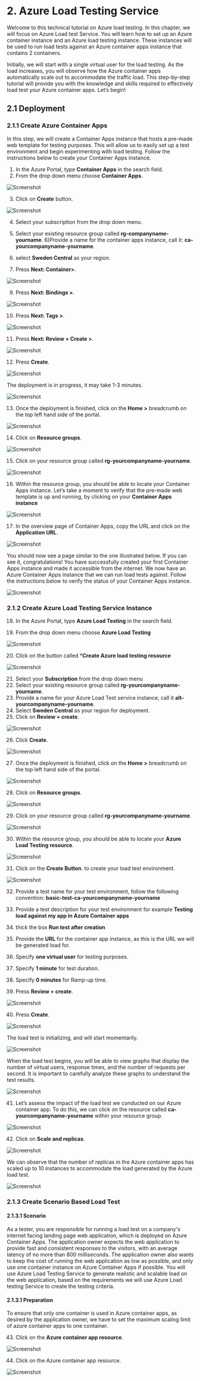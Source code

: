 # 2. Azure Load Testing Service
Welcome to this technical tutorial on Azure load testing. In this chapter, we will focus on Azure Load test Service. You will learn how to set up an Azure container instance and an Azure load testing instance. These instances will be used to run load tests against an Azure container apps instance that contains 2 containers.

Initially, we will start with a single virtual user for the load testing. As the load increases, you will observe how the Azure container apps automatically scale out to accommodate the traffic load. This step-by-step tutorial will provide you with the knowledge and skills required to effectively load test your Azure container apps. Let’s begin!


## 2.1 Deployment


### 2.1.1 Create Azure Container Apps

In this step, we will create a Container Apps instance that hosts a pre-made web template for testing purposes. This will allow us to easily set up a test environment and begin experimenting with load testing. Follow the instructions below to create your Container Apps instance.

1) In the Azure Portal, type **Container Apps** in the search field.
2) From the drop down menu choose **Container Apps**. 

![Screenshot](/images/alt1.JPG)

3) Click on **Create** button.

![Screenshot](/images/alt2.JPG)

4) Select your subscription from the drop down menu.
5) Select your existing resource group called **rg-companyname-yourname**.
6)Provide a name for the container apps instance, call it: **ca-yourcompanyname-yourname**.
7) select **Sweden Central** as your region.

8) Press **Next: Container>**.

![Screenshot](/images/alt3.JPG)

9) Press **Next: Bindings >**.

![Screenshot](/images/alt4.JPG)

10) Press **Next: Tags >**.

![Screenshot](/images/alt5.JPG)

11) Press **Next: Review + Create >**.

![Screenshot](/images/alt6.JPG)

12) Press **Create**.

![Screenshot](/images/alt7.JPG)

The deployment is in progress, it may take 1-3 minutes.

![Screenshot](/images/alt8.JPG)

13) Once the deployment is finished, click on the **Home >** breadcrumb on the top left hand side of the portal.

![Screenshot](/images/alt9.JPG)

14) Click on **Resource groups**.

![Screenshot](/images/alt10.JPG)

15) Click on your resource group called **rg-yourcompanyname-yourname**.

![Screenshot](/images/alt11.JPG)

16) Within the resource group, you should be able to locate your Container Apps instance. Let’s take a moment to verify that the pre-made web template is up and running, by clicking on your **Container Apps instance**

![Screenshot](/images/alt12.JPG)

17) In the overview page of Container Apps, copy the URL and click on the **Application URL**.

![Screenshot](/images/alt13.JPG)

You should now see a page similar to the one illustrated below. If you can see it, congratulations! You have successfully created your first Container Apps instance and made it accessible from the internet. We now have an Azure Container Apps instance that we can run load tests against. Follow the instructions below to verify the status of your Container Apps instance.

![Screenshot](/images/alt14.JPG)

### 2.1.2 Create Azure Load Testing Service Instance

18) In the Azure Portal, type **Azure Load Testing** in the search field.

19) From the drop down menu choose **Azure Load Testing**

![Screenshot](/images/alt15.JPG)

20) Click on the button called ***Create Azure load testing resource**

![Screenshot](/images/alt16.JPG)

21) Select your **Subscription** from the drop down menu
22) Select your existing resource group called **rg-yourcompanyname-yourname**.
23) Provide a name for your Azure Load Test service instance, call it **alt-yourcompanyname-yourname**.
24) Select **Sweden Central** as your region for deployment.
25) Click on **Review + create**. 

![Screenshot](/images/alt17.JPG)

26) Click **Create**.

![Screenshot](/images/alt18.JPG)

27) Once the deployment is finished, click on the **Home >** breadcrumb on the top left hand side of the portal.

![Screenshot](/images/alt19.JPG)

28) Click on **Resource groups**.

![Screenshot](/images/alt20.JPG)

29) Click on your resource group called **rg-yourcompanyname-yourname**.

![Screenshot](/images/alt21.JPG)

30) Within the resource group, you should be able to locate your **Azure Load Testing resource**. 

![Screenshot](/images/alt22.JPG)

31) Click on the **Create Button**. to create your load test environment.

![Screenshot](/images/alt23.JPG)

32) Provide a test name for your test environment, follow the following convention: **basic-test-ca-yourcompanyname-yourname**
33) Provide a test description for your test environment for example **Testing load against my app in Azure Container apps**
34) thick the box **Run test after creation**

35) Provide the **URL** for the container app instance, as this is the URL we will be generated load for.

36) Specify **one virtual user** for testing purposes.

37) Specify **1 minute** for test duration.

38) Specify **0 minutes** for Ramp-up time.

39) Press **Review + create**.

![Screenshot](/images/alt24.JPG)

40) Press **Create**.

![Screenshot](/images/alt25.JPG)

The load test is initializing, and will start momentarily.

![Screenshot](/images/alt26.JPG)

When the load test begins, you will be able to view graphs that display the number of virtual users, response times, and the number of requests per second. It is important to carefully analyze these graphs to understand the test results.

![Screenshot](/images/alt27.JPG)

41) Let’s assess the impact of the load test we conducted on our Azure container app. To do this, we can click on the resource called **ca-yourcompanyname-yourname** within your resource group.

![Screenshot](/images/alt29.JPG)

42) Click on **Scale and replicas**.

![Screenshot](/images/alt30.JPG)

We can observe that the number of replicas in the Azure container apps has scaled up to 10 instances to accommodate the load generated by the Azure load test.

![Screenshot](/images/alt31.JPG)

### 2.1.3 Create Scenario Based Load Test

#### 2.1.3.1 Scenario

As a tester, you are responsible for running a load test on a company's internet facing landing page web application, which is deployed on Azure Container Apps. The application owner expects the web application to provide fast and consistent responses to the visitors, with an average latency of no more than 800 milliseconds. The application owner also wants to keep the cost of running the web application as low as possible, and only use one container instance on Azure Container Apps if possible. You will use Azure Load Testing Service to generate realistic and scalable load on the web application, based on the requirements we will use Azure Load testing Service to create the testing criteria.

#### 2.1.3.1 Preparation

To ensure that only one container is used in Azure container apps, as desired by the application owner, we have to set the maximum scaling limit of azure container apps to one container.

43) Click on the **Azure container app resource**.

![Screenshot](/images/alt/Slide1.JPG)


44) Click on the Azure container app resource.

![Screenshot](/images/alt/Slide2.JPG)








